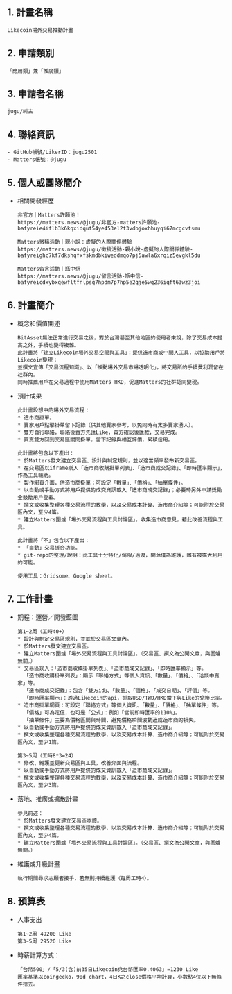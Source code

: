 ## 1. 計畫名稱
    Likecoin場外交易推動計畫
    
## 2. 申請類別 
    「應用類」兼「推廣類」
    
## 3. 申請者名稱
    jugu/糾古

## 4. 聯絡資訊
    - GitHub帳號/LikerID：jugu2501
    - Matters帳號：@jugu

## 5. 個人或團隊簡介
- 相關開發經歷
    ```
    非官方｜Matters許願池！
    https://matters.news/@jugu/非官方-matters許願池-bafyreie4iflb3k6kqxidqut54ye453el2t3vdbjoxhhuyqi67mcgcvtsmu
    
    Matters徵稿活動｜親小說：虛擬的人際關係體驗
    https://matters.news/@jugu/徵稿活動-親小說-虛擬的人際關係體驗-bafyreighc7kf7dkshqfxfskmdbkiweddmqo7pj5awla6xrqiz5evgkl5du
    
    Matters留言活動｜瓶中信
    https://matters.news/@jugu/留言活動-瓶中信-bafyreicdxybxqewfltfnlpsq7hpdm7p7hp5e2qje5wq236iqft63wz3joi
    ```

## 6. 計畫簡介

- 概念和價值闡述
    ```
    BitAsset無法正常進行交易之後，對於台灣甚至其他地區的使用者來說，除了交易成本提高之外，手續也變得複雜。
    此計畫將「建立Likecoin場外交易空間與工具」：提供造市商或中間人工具，以協助用戶將Likecoin變現；
    並撰文宣傳「交易流程知識」、以「推動場外交易市場透明化」，將交易所的手續費利潤留在社群內。
    同時推薦用戶在交易過程中使用Matters HKD，促進Matters的社群認同變現。
    ```   
- 預計成果
    ```    
    此計畫設想中的場外交易流程：
    * 造市商掛單。
    * 賣家用戶點擊掛單留下記錄（供其他賣家參考，以免同時有太多賣家湧入）。
    * 雙方自行聯絡，聯絡後賣方先匯Like，買方確認後匯款，交易完成。
    * 買賣雙方回到交易區關閉掛單，留下記錄與相互評價，累積信用。
    
    此計畫將包含以下產出：
    * 於Matters發文建立交易區、設計與制定規則，並以適當頻率發布新交易區。
    * 在交易區以iframe崁入「造市商收購掛單列表」、「造市商成交記錄」、「即時匯率顯示」，作為工具輔助。
    * 製作網頁介面，供造市商掛單；可設定「數量」、「價格」、「抽單條件」。
    * 以自動或手動方式將用戶提供的成交資訊載入「造市商成交記錄」；必要時另外申請獎勵金鼓勵用戶登載。
    * 撰文或收集整理各種交易流程的教學，以及交易成本計算、造市商介紹等；可能附於交易區內文，至少4篇。
    * 建立Matters圍爐「場外交易流程與工具討論區」，收集造市商意見，藉此改善流程與工具。
    
    此計畫將「不」包含以下產出：
    * 「自動」交易搓合功能。
    * git-repo的整理/說明：此工具十分特化/侷限/過渡，開源僅為維護，難有被擴大利用的可能。
    
    使用工具：Gridsome、Google sheet。
    ``` 

## 7. 工作計畫

- 期程：運營／開發藍圖
    ```
    第1~2周（工時40+）
    * 設計與制定交易區規則，並載於交易區文章內。
    * 於Matters發文建立交易區。
    * 建立Matters圍爐「場外交易流程與工具討論區」。（交易區、撰文為公開文章，與圍爐無關。）
    * 交易區崁入：「造市商收購掛單列表」、「造市商成交記錄」、「即時匯率顯示」等。
      「造市商收購掛單列表」：顯示「聯絡方式」等個人資訊、「數量」、「價格」、「洽談中賣家」等。
      「造市商成交記錄」：包含「雙方id」、「數量」、「價格」、「成交日期」、「評價」等。
      「即時匯率顯示」：透過Likecoin的api，抓取USD/TWD/HKD當下與Like的兌換比率。
    * 造市商掛單網頁：可設定「聯絡方式」等個人資訊、「數量」、「價格」、「抽單條件」等。
      「價格」可為定值，也可是「公式」：例如「當前即時匯率的110%」。
      「抽單條件」主要為價格區間與時間，避免價格瞬間波動造成造市商的損失。
    * 以自動或手動方式將用戶提供的成交資訊載入「造市商成交記錄」。
    * 撰文或收集整理各種交易流程的教學，以及交易成本計算、造市商介紹等；可能附於交易區內文，至少1篇。      
    
    第3~5周（工時8*3=24）
    * 修改、維護並更新交易區與工具，改善介面與流程。
    * 以自動或手動方式將用戶提供的成交資訊載入「造市商成交記錄」。
    * 撰文或收集整理各種交易流程的教學，以及交易成本計算、造市商介紹等；可能附於交易區內文，至少3篇。
    ```
    
- 落地、推廣或擴散計畫
    ```
    參見前述：
    * 於Matters發文建立交易區本體。
    * 撰文或收集整理各種交易流程的教學，以及交易成本計算、造市商介紹等；可能附於交易區內文，至少4篇。
    * 建立Matters圍爐「場外交易流程與工具討論區」。（交易區、撰文為公開文章，與圍爐無關。）
    ```
    
- 維護或升級計畫
    ```
    執行期間尋求志願者接手，若無則持續維護（每周工時4）。
    ```

## 8. 預算表
- 人事支出
    ```
    第1~2周 49200 Like
    第3~5周 29520 Like
    ```    
- 時薪計算方式：
    ```
    「台幣500」/「5/3(含)前35日Likecoin兌台幣匯率0.4063」=1230 Like
    匯率基準以coingecko，90d chart，4日K之close價格平均計算，小數點4位以下無條件捨去。
    ```
